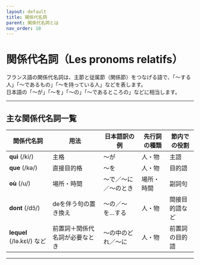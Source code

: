 ```yaml
---
layout: default
title: 関係代名詞
parent: 関係代名詞とは
nav_order: 10
---
```


# 関係代名詞（Les pronoms relatifs）

フランス語の関係代名詞は、主節と従属節（関係節）をつなげる語で、「〜する人」「〜であるもの」「〜を持っている人」などを表します。  
日本語の「〜が」「〜を」「〜の」「〜であるところの」などに相当します。

---

## 主な関係代名詞一覧

| 関係代名詞 | 用法 | 日本語訳の例 | 先行詞の種類 | 節内での役割 |
|------------|------|----------------|------------------|----------------|
| **qui** (/ki/)    | 主格 | 〜が           | 人・物           | 主語          |
| **que** (/kə/)    | 直接目的格 | 〜を       | 人・物           | 目的語        |
| **où** (/u/)     | 場所・時間 | 〜で／〜に／〜のとき | 場所・時間 | 副詞句       |
| **dont** (/dɔ̃/)   | deを伴う句の置き換え | 〜の／〜を…する | 人・物 | 間接目的語など |
| **lequel** (/lə.kɛl/) など | 前置詞＋関係代名詞が必要なとき | 〜の中のどれ／〜に | 人・物 | 前置詞の目的語 |

---